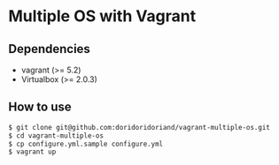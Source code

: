 # Multiple OS with Vagrant
## Dependencies
- vagrant (>= 5.2)
- Virtualbox (>= 2.0.3)

## How to use
```bash
$ git clone git@github.com:doridoridoriand/vagrant-multiple-os.git
$ cd vagrant-multiple-os
$ cp configure.yml.sample configure.yml
$ vagrant up
```
